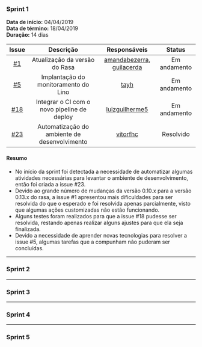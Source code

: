 ### Sprint 1

<b>Data de início:</b> 04/04/2019              
<b>Data de término:</b> 18/04/2019             
<b>Duração:</b> 14 dias                


| Issue | Descrição | Responsáveis | Status |
| :--: | :--: | :--: | :--: |
| [#1](https://github.com/BotLino/Lino/issues/1) | Atualização da versão do Rasa | [amandabezerra](https://github.com/amandabezerra), [guilacerda](https://github.com/guilacerda) | Em andamento | 
| [#5](https://github.com/BotLino/Lino/issues/5) | Implantação do monitoramento do Lino | [tayh](https://github.com/tayh) | Em andamento |
| [#18](https://github.com/BotLino/Lino/issues/18) | Integrar o CI com o novo pipeline de deploy | [luizguilherme5](https://github.com/luizguilherme5) | Em andamento |
| [#23](https://github.com/BotLino/Lino/issues/23) | Automatização do ambiente de desenvolvimento | [vitorfhc](https://github.com/vitorfhc) | Resolvido |

#### Resumo

<html>
<ul>

<li> No início da sprint foi detectada a necessidade de automatizar algumas atividades necessárias para levantar o ambiente de desenvolvimento, então foi criada a issue #23.  </li>
<li> Devido ao grande número de mudanças da versão 0.10.x para a versão 0.13.x do rasa, a issue #1 apresentou mais dificuldades para ser resolvida do que o esperado e foi resolvida apenas parcialmente, visto que algumas ações customizadas não estão funcionando. </li>
<li> Alguns testes foram realizados para que a issue #18 pudesse ser resolvida, restando apenas realizar alguns ajustes para que ela seja finalizada. </li>
<li> Devido a necessidade de aprender novas tecnologias para resolver a issue #5, algumas tarefas que a compunham não puderam ser concluídas.   </li>

</ul>
</html>


---

### Sprint 2

---

### Sprint 3

---

### Sprint 4

---

### Sprint 5
